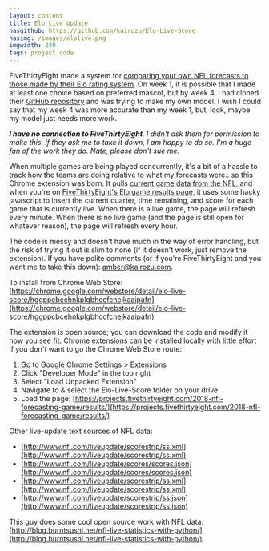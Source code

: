 ```yaml
---
layout: content
title: Elo Live Update
hasgithub: https://github.com/kairozu/Elo-Live-Score
hasimg: /images/elolive.png
imgwidth: 240
tags: project code
---
```

FiveThirtyEight made a system for [comparing your own NFL forecasts to those made by their Elo rating system](https://projects.fivethirtyeight.com/2018-nfl-forecasting-game/). On week 1, it is possible that I made at least one choice based on preferred mascot, but by week 4, I had cloned their [GitHub repository](https://github.com/fivethirtyeight/nfl-elo-game) and was trying to make my own model. I wish I could say that my week 4 was more accurate than my week 1, but, look, maybe my model just needs more work.

***I have no connection to FiveThirtyEight**. I didn't ask them for permission to make this. If they ask me to take it down, I am happy to do so. I'm a huge fan of the work they do. Nate, please don't sue me.*

When multiple games are being played concurrently, it's a bit of a hassle to track how the teams are doing relative to what my forecasts were.. so this Chrome extension was born. It pulls [current game data from the NFL](http://www.nfl.com/liveupdate/scorestrip/ss.xml), and when you're on [FiveThirtyEight's Elo game results page](https://projects.fivethirtyeight.com/2018-nfl-forecasting-game/results/), it uses some hacky javascript to insert the current quarter, time remaining, and score for each game that is currently live. When there is a live game, the page will refresh every minute. When there is no live game (and the page is still open for whatever reason), the page will refresh every hour.

The code is messy and doesn't have much in the way of error handling, but the risk of trying it out is slim to none (if it doesn't work, just remove the extension). If you have polite comments (or if you're FiveThirtyEight and you want me to take this down): amber@kairozu.com.

To install from Chrome Web Store: [https://chrome.google.com/webstore/detail/elo-live-score/hggppcbcehnkplgbhccfcnejkaaipafn](https://chrome.google.com/webstore/detail/elo-live-score/hggppcbcehnkplgbhccfcnejkaaipafn)

The extension is open source; you can download the code and modify it how you see fit. Chrome extensions can be installed locally with little effort if you don't want to go the Chrome Web Store route:
1. Go to Google Chrome Settings > Extensions
2. Click "Developer Mode" in the top right
3. Select "Load Unpacked Extension"
4. Navigate to & select the Elo-Live-Score folder on your drive
5. Load the page: [https://projects.fivethirtyeight.com/2018-nfl-forecasting-game/results/](https://projects.fivethirtyeight.com/2018-nfl-forecasting-game/results/)

Other live-update text sources of NFL data:
- [http://www.nfl.com/liveupdate/scorestrip/ss.xml](http://www.nfl.com/liveupdate/scorestrip/ss.xml)
- [http://www.nfl.com/liveupdate/scores/scores.json](http://www.nfl.com/liveupdate/scores/scores.json)
- [http://www.nfl.com/liveupdate/scorestrip/ss.xml](http://www.nfl.com/liveupdate/scorestrip/ss.xml)
- [http://www.nfl.com/liveupdate/scorestrip/ss.json](http://www.nfl.com/liveupdate/scorestrip/ss.json)

This guy does some cool open source work with NFL data: [http://blog.burntsushi.net/nfl-live-statistics-with-python/](http://blog.burntsushi.net/nfl-live-statistics-with-python/)
